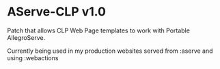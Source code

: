 # AServe-CLP v1.0
Patch that allows CLP Web Page templates to work with Portable AllegroServe.

Currently being used in my production websites served from :aserve and using :webactions
